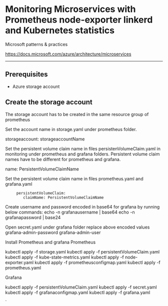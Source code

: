 # Monitoring Microservices  with Prometheus node-exporter linkerd and Kubernetes statistics
Microsoft patterns & practices

https://docs.microsoft.com/azure/architecture/microservices

---

## Prerequisites

- Azure storage account

## Create the storage account
The storage account has to be created in the same resource group of prometheus 

Set the account name in storage.yaml under prometheus folder.

storageaccount:  storageaccountName

Set the persistent volume claim name in files persistenVolumeClaim.yaml in monitoring under prometheus 
and grafana folders. Persistent volume claim names have to be different for prometheus and grafana.

  name: PersistentVolumeClaimName
  
Set the persistent volume claim name in files prometheus.yaml and grafana.yaml
  
         persistentVolumeClaim:
            claimName: PersistentVolumeClaimName
			
Create username and password encoded in base64 for grafana by running
below commands:
echo -n grafanausername | base64
echo -n grafanapassword  | base24

Open secret.yaml under grafana folder replace above encoded values
grafana-admin-password
grafana-admin-user

Install Prometheus and grafana
Prometheus

kubectl apply -f storage.yaml
kubectl apply -f persistentVolumeClaim.yaml
kubectl apply -f kube-state-metrics.yaml
kubectl apply -f node-exporter.yaml
kubectl apply -f prometheusconfigmap.yaml
kubectl apply -f prometheus.yaml


Grafana


kubectl apply -f persistentVolumeClaim.yaml
kubectl apply -f secret.yaml
kubectl apply -f grafanaconfigmap.yaml
kubectl apply -f grafana.yaml
  

`